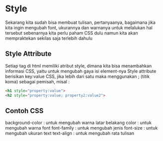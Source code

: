# Style
Sekarang kita sudah bisa membuat tulisan, pertanyaanya, bagaimana jika kita ingin mengubah font, ukurannya dan warnanya
untuk melalukan hal tersebut sebenarnya kita perlu paham CSS dulu
namun kita akan mempraktekan sekilas saja terlebih dahulu

## Style Attribute
Setiap tag di html memiliki atribut style, dimana kita bisa menambahkan informasi CSS, yaitu untuk mengubah gaya isi element-nya
Style attribute berisikan key:value CSS, jika lebih dari satu maka menggunakan ; (titik koma) sebagai pemisah, misal : 

```html
<h1 style="property:value">
<h2 style="property:value; property2:value2">

```

## Contoh CSS
background-color : untuk mengubah warna latar belakang
color : untuk mengubah warna font
font-family : untuk mengubah jenis 
font-size : untuk mengubah ukuran text
text-align : untuk mengubah rata tulisan